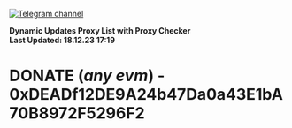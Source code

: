 [![Telegram channel](https://img.shields.io/endpoint?url=https://runkit.io/damiankrawczyk/telegram-badge/branches/master?url=https://t.me/n4z4v0d)](https://t.me/n4z4v0d) 

**Dynamic Updates Proxy List with Proxy Checker**  
**Last Updated: 18.12.23 17:19**

# DONATE (_any evm_) - 0xDEADf12DE9A24b47Da0a43E1bA70B8972F5296F2
